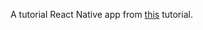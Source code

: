 A tutorial React Native app from [this](https://www.youtube.com/watch?v=0-S5a0eXPoc&t=20s&ab_channel=ProgrammingwithMosh) tutorial.
